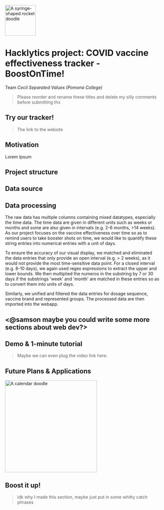 <img width="100" alt="A syringe-shaped rocket doodle" src="https://user-images.githubusercontent.com/77285010/218306834-22f8b223-07a0-4804-a4a3-b89593177f9a.png"> 

# Hacklytics project: COVID vaccine effectiveness tracker - BoostOnTime!

Team *Cecil Separated Values (Pomona College)*

> Please reorder and rename these titles and delete my silly comments before submitting thx

## Try our tracker!

> The link to the website

## Motivation

Lorem Ipsum

## Project structure

## Data source

## Data processing
The raw data has multiple columns containing mixed datatypes, especially the time data. The time data are given in different units such as weeks or months and some are also given in intervals (e.g. 2-6 months, >14 weeks). As our project focuses on the vaccine effectiveness over time so as to remind users to take booster shots on time, we would like to quantify these string entries into numerical entries with a unit of days.

To ensure the accuracy of our visual display, we matched and eliminated the data entries that only provide an open interval (e.g. > 2 weeks), as it would not provide the most time-sensitive data point. For a closed interval (e.g. 8-10 days), we again used regex expressions to extract the upper and lower bounds. We then multiplied the numeros in the substring by 7 or 30 days if the substrings 'week' and 'month' are matched in these entries so as to convert them into units of days.

Similarly, we unified and filtered the data entries for dosage sequence, vaccine brand and represented groups. The processed data are then imported into the webapp.

## <@samson maybe you could write some more sections about web dev?>

## Demo & 1-minute tutorial

> Maybe we can even plug the video link here.

## Future Plans & Applications
<img width="300" alt="A calendar doodle" src="https://user-images.githubusercontent.com/77285010/218306356-ead545bf-13ed-43a4-8e2c-909be0b865df.png">


## Boost it up!
> idk why I made this section, maybe just put in some whitty catch phrases
